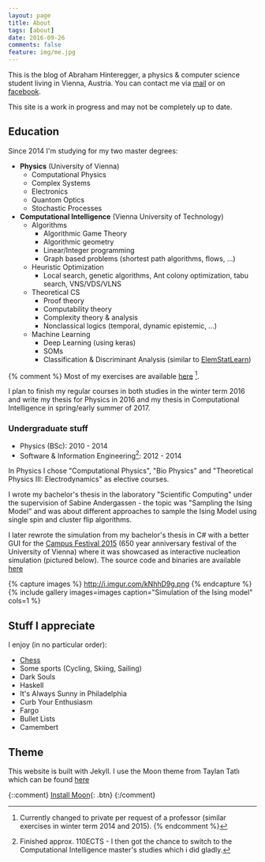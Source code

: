 ```yaml
---
layout: page
title: About
tags: [about]
date: 2016-09-26
comments: false
feature: img/me.jpg
---
```

This is the blog of Abraham Hinteregger, a physics & computer science student living in Vienna, Austria.
You can contact me via [mail](mailto:oerpli@outlook.com) or on [facebook](http://fb.com/oerpli).


This site is a work in progress and may not be completely up to date.


## Education
 
Since 2014 I'm studying for my two master degrees:

*   **Physics** (University of Vienna)
    * Computational Physics
	* Complex Systems
	* Electronics
	* Quantom Optics
	* Stochastic Processes
*   **Computational Intelligence** (Vienna University of Technology)
	* Algorithms
		* Algorithmic Game Theory
		* Algorithmic geometry
		* Linear/Integer programming
		* Graph based problems (shortest path algorithms, flows, ...)
	* Heuristic Optimization
		* Local search, genetic algorithms, Ant colony optimization, tabu search, VNS/VDS/VLNS
	* Theoretical CS
		* Proof theory
		* Computability theory
		* Complexity theory & analysis
		* Nonclassical logics (temporal, dynamic epistemic, ...)
	* Machine Learning
		* Deep Learning (using keras)
		* SOMs
		* Classification & Discriminant Analysis (similar to [ElemStatLearn](http://statweb.stanford.edu/~tibs/ElemStatLearn/)) 

{% comment %}
Most of my exercises are available [here](https://github.com/oerpli/exerCIses/) [^1].

[^1]: Currently changed to private per request of a professor (similar exercises in winter term 2014 and 2015).
{% endcomment %}

I plan to finish my regular courses in both studies in the winter term 2016 and write my thesis for Physics in 2016 and my thesis in Computational Intelligence in spring/early summer of 2017. 

### Undergraduate stuff

*   Physics (BSc): 2010 - 2014
*   Software & Information Engineering[^2]: 2012 - 2014

[^2]: Finished approx. 110ECTS - I then got the chance to switch to the Computational Intelligence master's studies which i did gladly.

In Physics I chose "Computational Physics", "Bio Physics" and "Theoretical Physics III: Electrodynamics" as elective courses.

I wrote my bachelor's thesis in the laboratory "Scientific Computing" under the supervision of Sabine Andergassen - the topic was "Sampling the Ising Model" and was about different approaches to sample the Ising Model using single spin and cluster flip algorithms.

I later rewrote the simulation from my bachelor's thesis in C# with a better GUI for the [Campus Festival 2015](https://www.univie.ac.at/650/aktuelles-ueberblick/campus-festival-2015/) (650 year anniversary festival of the University of Vienna) where it was showcased as interactive nucleation simulation (pictured below). The source code and binaries are available [here](https://github.com/oerpli/Ising/releases)

{% capture images %}
    http://i.imgur.com/kNhhD9g.png
{% endcapture %}
{% include gallery images=images caption="Simulation of the Ising model" cols=1 %}




## Stuff I appreciate

I enjoy (in no particular order):

*   [Chess](http://de.lichess.org/@/oerpli)
*   Some sports (Cycling, Skiing, Sailing)
*   Dark Souls
*   Haskell
*   It's Always Sunny in Philadelphia
*   Curb Your Enthusiasm
*   Fargo
*   Bullet Lists
*   Camembert


## Theme
This website is built with Jekyll. I use the Moon theme from Taylan Tatlı which can be found [here](https://github.com/TaylanTatli/Moon)

{::comment}
[Install Moon](https://github.com/TaylanTatli/Moon){: .btn}
{:/comment}
